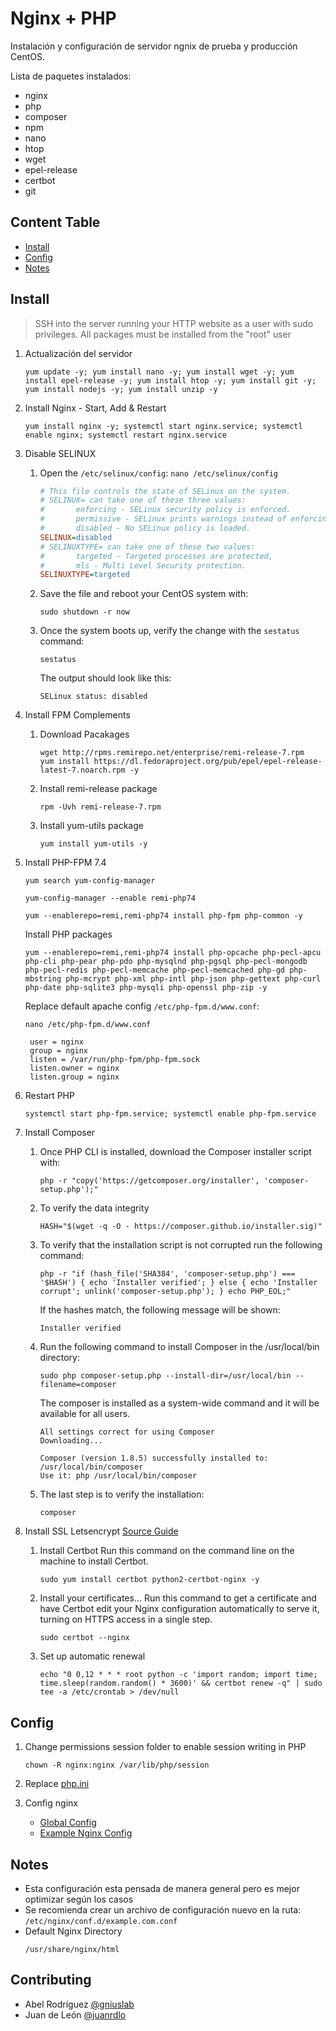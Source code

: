 
# Nginx + PHP
  
Instalación y configuración de servidor ngnix de prueba y producción CentOS.

Lista de paquetes instalados:
- nginx
- php
- composer
- npm
- nano
- htop
- wget
- epel-release
- certbot
- git
  
## Content Table

- [Install](#install) 
- [Config](#config) 
- [Notes](#notes)   

## Install
> SSH into the server running your HTTP website as a user with sudo privileges.
> All packages must be installed from the "root" user

1. Actualización del servidor
	```
	yum update -y; yum install nano -y; yum install wget -y; yum install epel-release -y; yum install htop -y; yum install git -y; yum install nodejs -y; yum install unzip -y
	``` 
2. Install Nginx - Start, Add & Restart
	```
	yum install nginx -y; systemctl start nginx.service; systemctl enable nginx; systemctl restart nginx.service
	```
3. Disable SELINUX
	1.  Open the  `/etc/selinux/config`:
	    ``` nano /etc/selinux/config ```
	    
	    ```ini
	    # This file controls the state of SELinux on the system.
	    # SELINUX= can take one of these three values:
	    #       enforcing - SELinux security policy is enforced.
	    #       permissive - SELinux prints warnings instead of enforcing.
	    #       disabled - No SELinux policy is loaded.
	    SELINUX=disabled
	    # SELINUXTYPE= can take one of these two values:
	    #       targeted - Targeted processes are protected,
	    #       mls - Multi Level Security protection.
	    SELINUXTYPE=targeted
	    ```
	    
	2.  Save the file and reboot your CentOS system with:
	    
	    ```
	    sudo shutdown -r now
	    ```
	    
	3.  Once the system boots up, verify the change with the  `sestatus`  command:
	    
	    ```
	    sestatus
	    ```
	    
	    The output should look like this:
	    
	    ```
        SELinux status: disabled
        ```
4. Install FPM Complements
	1. Download Pacakages
		```
		wget http://rpms.remirepo.net/enterprise/remi-release-7.rpm
		yum install https://dl.fedoraproject.org/pub/epel/epel-release-latest-7.noarch.rpm -y
		```
	2. Install remi-release package
		```
		rpm -Uvh remi-release-7.rpm
		```
	3. Install yum-utils package
		```
		yum install yum-utils -y
		```
5. Install PHP-FPM 7.4
	```
	yum search yum-config-manager
	```
	```
	yum-config-manager --enable remi-php74
	```
	```
	yum --enablerepo=remi,remi-php74 install php-fpm php-common -y
	```
	Install PHP packages
	```
	yum --enablerepo=remi,remi-php74 install php-opcache php-pecl-apcu php-cli php-pear php-pdo php-mysqlnd php-pgsql php-pecl-mongodb php-pecl-redis php-pecl-memcache php-pecl-memcached php-gd php-mbstring php-mcrypt php-xml php-intl php-json php-gettext php-curl php-date php-sqlite3 php-mysqli php-openssl php-zip -y
	```
	Replace default apache config `/etc/php-fpm.d/www.conf`:
	
   ``` 
   nano /etc/php-fpm.d/www.conf 
   ```
		
   ```
	user = nginx
	group = nginx
	listen = /var/run/php-fpm/php-fpm.sock
	listen.owner = nginx
	listen.group = nginx
   ```
6. Restart PHP
	```
	systemctl start php-fpm.service; systemctl enable php-fpm.service
	```
7. Install Composer
    1. Once PHP CLI is installed, download the Composer installer script with:
        ```
        php -r "copy('https://getcomposer.org/installer', 'composer-setup.php');"
        ```
    2. To verify the data integrity
        ```
        HASH="$(wget -q -O - https://composer.github.io/installer.sig)"
        ```
    3. To verify that the installation script is not corrupted run the following command:
        ```
        php -r "if (hash_file('SHA384', 'composer-setup.php') === '$HASH') { echo 'Installer verified'; } else { echo 'Installer corrupt'; unlink('composer-setup.php'); } echo PHP_EOL;"
        ```
        If the hashes match, the following message will be shown:

        ```
        Installer verified
        ```
    4. Run the following command to install Composer in the /usr/local/bin directory:
        ```
        sudo php composer-setup.php --install-dir=/usr/local/bin --filename=composer
        ```
        The composer is installed as a system-wide command and it will be available for all users.
        ```
        All settings correct for using Composer
        Downloading...

        Composer (version 1.8.5) successfully installed to: /usr/local/bin/composer
        Use it: php /usr/local/bin/composer
        ```
    5. The last step is to verify the installation:
        ```
        composer
        ```

8. Install SSL Letsencrypt [Source Guide](https://certbot.eff.org/lets-encrypt/centosrhel7-nginx)
    1. Install Certbot
    Run this command on the command line on the machine to install Certbot.

        ``` 
        sudo yum install certbot python2-certbot-nginx -y
        ```
    2. Install your certificates...
    Run this command to get a certificate and have Certbot edit your Nginx configuration automatically to serve it, turning on HTTPS access in a single step.

        ```
        sudo certbot --nginx
        ```

    3. Set up automatic renewal

        ```
        echo "0 0,12 * * * root python -c 'import random; import time; time.sleep(random.random() * 3600)' && certbot renew -q" | sudo tee -a /etc/crontab > /dev/null
        ```
## Config
1. Change permissions session folder to enable session writing in PHP
	```
	chown -R nginx:nginx /var/lib/php/session
	```
2. Replace [php.ini](../resources/php-prod.ini)

3. Config nginx
    - [Global Config](../resources/nginx.conf)
    - [Example Nginx Config](../resources/ngnix-example-conf.md)
## Notes
- Esta configuración esta pensada de manera general pero es mejor optimizar según los casos
- Se recomienda crear un archivo de configuración nuevo en la ruta: `/etc/nginx/conf.d/example.com.conf`
- Default Nginx Directory
    ```
    /usr/share/nginx/html
    ```

## Contributing
  
- Abel Rodríguez [@gniuslab](https://github.com/gniuslab)
- Juan de León [@juanrdlo](https://github.com/juanrdlo)
